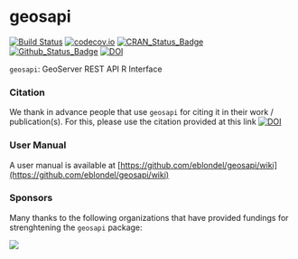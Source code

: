 **geosapi**
===========

[![Build Status](https://travis-ci.org/eblondel/geosapi.svg?branch=master)](https://travis-ci.org/eblondel/geosapi)
[![codecov.io](http://codecov.io/github/eblondel/geosapi/coverage.svg?branch=master)](http://codecov.io/github/eblondel/geosapi?branch=master)
[![CRAN_Status_Badge](http://www.r-pkg.org/badges/version/geosapi)](https://cran.r-project.org/package=geosapi)
[![Github_Status_Badge](https://img.shields.io/badge/Github-0.4-blue.svg)](https://github.com/eblondel/geosapi)
[![DOI](https://zenodo.org/badge/DOI/10.5281/zenodo.1184895.svg)](https://doi.org/10.5281/zenodo.1184895)

``geosapi``: GeoServer REST API R Interface

### Citation

We thank in advance people that use ``geosapi`` for citing it in their work / publication(s). For this, please use the citation provided at this link [![DOI](https://zenodo.org/badge/DOI/10.5281/zenodo.1184895.svg)](https://doi.org/10.5281/zenodo.1184895)

### User Manual

A user manual is available at [https://github.com/eblondel/geosapi/wiki](https://github.com/eblondel/geosapi/wiki)

### Sponsors

Many thanks to the following organizations that have provided fundings for strenghtening the ``geosapi`` package:

<a href="http://www.grid.unep.ch"><img src="http://www.grid.unep.ch/images/icons/GRID_black_eng.png"></a>
